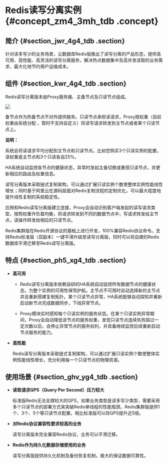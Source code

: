 # Redis读写分离实例 {#concept_zm4_3mh_tdb .concept}

## 简介 {#section_jwr_4g4_tdb .section}

针对读多写少的业务场景，云数据库Redis版推出了读写分离的产品形态，提供高可用、高性能、高灵活的读写分离服务，解决热点数据集中及高并发读取的业务需求，最大化地节约用户运维成本。

## 组件 {#section_kwr_4g4_tdb .section}

Redis读写分离版本由Proxy服务器、主备节点及只读节点组成。

![](http://static-aliyun-doc.oss-cn-hangzhou.aliyuncs.com/assets/img/3108/1548747241924_zh-CN.png)

备节点作为热备节点不对外提供服务。只读节点承担读请求，Proxy按权重（目前权重由系统分配 ，暂时不支持自定义）将读写请求转发到主节点或者某个只读节点上。

**说明：** 

系统会将读请求平均分配到主节点和只读节点。比如您购买3个只读实例的配置，读权重是主节点和3个只读各自25%。

HA系统自动监控各节点的健康状态，异常时发起主备切换或重搭只读节点，并更新相应的路由及权重信息。

读写分离版本采取链式复制架构，可以通过扩展只读实例个数使整体实例性能线性增长；同时基于阿里云在源码层面对Redis复制流程的定制优化，可以最大程度地提升线性复制的系统稳定性。

应用和Redis读写分离版建立连接，Proxy会自动识别客户端发起的读写请求类型，按照权重作负载均衡，将请求转发到不同的数据节点中，写请求转发给主节点，读操作转发给相应的只读节点。

Redis集群版在Redis开源协议的基础上进行开发，100%兼容Redis协议命令。支持Redis标准版（双副本）一键平滑升级至读写分离版，同时可以将自建的Redis数据库平滑迁移至Redis读写分离版。

## 特点 {#section_ph5_xg4_tdb .section}

-   **高可用**

    -   Redis读写分离版本依赖自研的HA系统自动监控所有数据节点的健康状态，为整个实例的可用性保驾护航。主节点不可用时自动选择新的主节点并且重新搭建复制拓扑。某个只读节点异常，HA系统能够自动探知并重新启动新节点完成数据同步，下线异常节点。

    -   Proxy模块实时感知每个只读实例的服务状态。在某个只读实例异常期间，Proxy会自动降低该节点的服务权重，发现只读节点连续失败超过一定次数以后，会停止异常节点的服务权利，并具备继续监控后续重新启动节点服务的能力。

-   **高性能**

    Redis读写分离版本采取链式复制架构，可以通过扩展只读实例个数使整体实例性能线性增长，充分利用每一个只读节点的物理资源。


## 使用场景 {#section_ghv_yg4_tdb .section}

-   **读取请求QPS（Query Per Second）压力较大**

    标准版Redis无法支撑较大的QPS，如果业务类型是读多写少类型，需要采用多个只读节点的部署方式来突破Redis单线程的性能瓶颈。Redis集群版提供1个、3个、5个等只读节点配置，相比标准版可以将QPS提升近5倍。

-   **对Redis协议兼容性要求较高的业务**

    读写分离版本完全兼容Redis协议，业务可以平滑迁移。

-   **Redis作为持久化数据存储使用的业务**

    读写分离版提供持久化机制及备份恢复机制，极大的保证数据可靠性。


